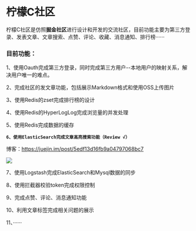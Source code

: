 # 柠檬C社区

柠檬C社区是仿照**掘金社区**进行设计和开发的交流社区，目前功能主要为第三方登录、发表文章、文章搜索、点赞、评论、收藏、消息通知、排行榜······

### 目前功能：
1、使用Oauth完成第三方登录，同时完成第三方用户--本地用户的映射关系，解决用户唯一的难点。

2、完成社区的发文章功能，包括展示Markdown格式和使用OSS上传图片

3、使用Redis的zset完成排行榜的设计

4、使用Redis的HyperLogLog完成浏览量的并发处理

5、使用Redis完成数据的缓存

**`6、使用ElasticSearch完成文章高亮搜索功能（Review √）`**

博客：https://juejin.im/post/5edf13d16fb9a04797068bc7

![](https://typora-imgzc.oss-cn-beijing.aliyuncs.com/typora_img/20200610212733.gif)


7、使用Logstash完成ElasticSearch和Mysql数据的同步

8、使用拦截器校验token完成权限控制

9、完成点赞、评论、消息通知功能

10、利用文章标签完成相关问题的展示

11、······
